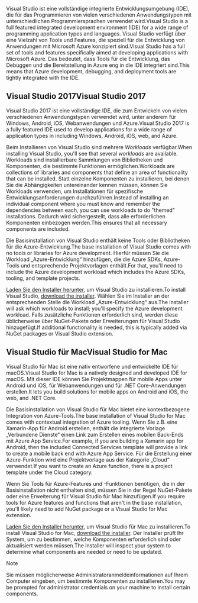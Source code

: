 <span data-ttu-id="4acc8-101">Visual Studio ist eine vollständige integrierte Entwicklungsumgebung (IDE), die für das Programmieren von vielen verschiedenen Anwendungstypen mit unterschiedlichen Programmiersprachen verwendet wird.</span><span class="sxs-lookup"><span data-stu-id="4acc8-101">Visual Studio is a full featured integrated development environment (IDE) for a wide range of programming application types and languages.</span></span> <span data-ttu-id="4acc8-102">Visual Studio verfügt über eine Vielzahl von Tools und Features, die speziell für die Entwicklung von Anwendungen mit Microsoft Azure konzipiert sind.</span><span class="sxs-lookup"><span data-stu-id="4acc8-102">Visual Studio has a full set of tools and features specifically aimed at developing applications with Microsoft Azure.</span></span> <span data-ttu-id="4acc8-103">Das bedeutet, dass Tools für die Entwicklung, das Debuggen und die Bereitstellung in Azure eng in die IDE integriert sind.</span><span class="sxs-lookup"><span data-stu-id="4acc8-103">This means that Azure development, debugging, and deployment tools are tightly integrated with the IDE.</span></span>

## <a name="visual-studio-2017"></a><span data-ttu-id="4acc8-104">Visual Studio 2017</span><span class="sxs-lookup"><span data-stu-id="4acc8-104">Visual Studio 2017</span></span>

<span data-ttu-id="4acc8-105">Visual Studio 2017 ist eine vollständige IDE, die zum Entwickeln von vielen verschiedenen Anwendungstypen verwendet wird, unter anderem für Windows, Android, iOS, Webanwendungen und Azure.</span><span class="sxs-lookup"><span data-stu-id="4acc8-105">Visual Studio 2017 is a fully featured IDE used to develop applications for a wide range of application types in including Windows, Android, iOS, web, and Azure.</span></span>

<span data-ttu-id="4acc8-106">Beim Installieren von Visual Studio sind mehrere *Workloads* verfügbar.</span><span class="sxs-lookup"><span data-stu-id="4acc8-106">When installing Visual Studio, you'll see that several *workloads* are available.</span></span> <span data-ttu-id="4acc8-107">Workloads sind installierbare Sammlungen von Bibliotheken und Komponenten, die bestimmte Funktionen ermöglichen.</span><span class="sxs-lookup"><span data-stu-id="4acc8-107">Workloads are collections of libraries and components that define an area of functionality that can be installed.</span></span> <span data-ttu-id="4acc8-108">Statt einzelne Komponenten zu installieren, bei denen Sie die Abhängigkeiten untereinander kennen müssen, können Sie Workloads verwenden, um Installationen für spezifische Entwicklungsanforderungen durchzuführen.</span><span class="sxs-lookup"><span data-stu-id="4acc8-108">Instead of installing an individual component where you must know and remember the dependencies between each, you can use workloads to do "themed" installations.</span></span> <span data-ttu-id="4acc8-109">Dadurch wird sichergestellt, dass alle erforderlichen Komponenten einbezogen werden.</span><span class="sxs-lookup"><span data-stu-id="4acc8-109">This ensures that all necessary components are included.</span></span>

<span data-ttu-id="4acc8-110">Die Basisinstallation von Visual Studio enthält keine Tools oder Bibliotheken für die Azure-Entwicklung.</span><span class="sxs-lookup"><span data-stu-id="4acc8-110">The base installation of Visual Studio comes with no tools or libraries for Azure development.</span></span> <span data-ttu-id="4acc8-111">Hierfür müssen Sie die Workload „Azure-Entwicklung“ hinzufügen, die die Azure SDKs, Azure-Tools und entsprechende Projektvorlagen enthält.</span><span class="sxs-lookup"><span data-stu-id="4acc8-111">For that, you'll need to include the Azure development workload which includes the Azure SDKs, tooling, and template projects.</span></span>

<span data-ttu-id="4acc8-112">[Laden Sie den Installer herunter](https://visualstudio.microsoft.com/), um Visual Studio zu installieren.</span><span class="sxs-lookup"><span data-stu-id="4acc8-112">To install Visual Studio, [download the installer](https://visualstudio.microsoft.com/).</span></span> <span data-ttu-id="4acc8-113">Wählen Sie im Installer an der entsprechenden Stelle die Workload „Azure-Entwicklung“ aus.</span><span class="sxs-lookup"><span data-stu-id="4acc8-113">The installer will ask which workloads to install; you'll specify the Azure development workload.</span></span> <span data-ttu-id="4acc8-114">Falls zusätzliche Funktionen erforderlich sind, werden diese üblicherweise über NuGet-Pakete oder Erweiterungen für Visual Studio hinzugefügt.</span><span class="sxs-lookup"><span data-stu-id="4acc8-114">If additional functionality is needed, this is typically added via NuGet packages or Visual Studio extension.</span></span>

## <a name="visual-studio-for-mac"></a><span data-ttu-id="4acc8-115">Visual Studio für Mac</span><span class="sxs-lookup"><span data-stu-id="4acc8-115">Visual Studio for Mac</span></span>

<span data-ttu-id="4acc8-116">Visual Studio für Mac ist eine nativ entworfene und entwickelte IDE für macOS.</span><span class="sxs-lookup"><span data-stu-id="4acc8-116">Visual Studio for Mac is a natively designed and developed IDE for macOS.</span></span> <span data-ttu-id="4acc8-117">Mit dieser IDE können Sie Projektmappen für mobile Apps unter Android und iOS, für Webanwendungen und für .NET Core-Anwendungen erstellen.</span><span class="sxs-lookup"><span data-stu-id="4acc8-117">It lets you build solutions for mobile apps on Android and iOS, the web, and .NET Core.</span></span>

<span data-ttu-id="4acc8-118">Die Basisinstallation von Visual Studio für Mac bietet eine kontextbezogene Integration von Azure-Tools.</span><span class="sxs-lookup"><span data-stu-id="4acc8-118">The base installation of Visual Studio for Mac comes with contextual integration of Azure tooling.</span></span> <span data-ttu-id="4acc8-119">Wenn Sie z.B. eine Xamarin-App für Android erstellen, enthält die integrierte Vorlage „Verbundene Dienste“ einen Link zum Erstellen eines mobilen Back-Ends mit Azure App Service.</span><span class="sxs-lookup"><span data-stu-id="4acc8-119">For example, if you are building a Xamarin app for Android, then the included Connected Services template will provide a link to create a mobile back end with Azure App Service.</span></span> <span data-ttu-id="4acc8-120">Für die Erstellung einer Azure-Funktion wird eine Projektvorlage aus der Kategorie „Cloud“ verwendet.</span><span class="sxs-lookup"><span data-stu-id="4acc8-120">If you want to create an Azure function, there is a project template under the Cloud category.</span></span>

<span data-ttu-id="4acc8-121">Wenn Sie Tools für Azure-Features und -Funktionen benötigen, die in der Basisinstallation nicht enthalten sind, müssen Sie in der Regel NuGet-Pakete oder eine Erweiterung für Visual Studio für Mac hinzufügen.</span><span class="sxs-lookup"><span data-stu-id="4acc8-121">If you require tools for Azure features and functions that aren't in the base installation, you'll likely need to add NuGet package or a Visual Studio for Mac extension.</span></span>

<span data-ttu-id="4acc8-122">[Laden Sie den Installer herunter](https://visualstudio.microsoft.com/), um Visual Studio für Mac zu installieren.</span><span class="sxs-lookup"><span data-stu-id="4acc8-122">To install Visual Studio for Mac, [download the installer](https://visualstudio.microsoft.com/).</span></span> <span data-ttu-id="4acc8-123">Der Installer prüft Ihr System, um zu bestimmen, welche Komponenten erforderlich sind oder aktualisiert werden müssen.</span><span class="sxs-lookup"><span data-stu-id="4acc8-123">The installer will inspect your system to determine what components are needed or need to be updated.</span></span>

> [!NOTE]
> <span data-ttu-id="4acc8-124">Sie müssen möglicherweise Administratoranmeldeinformationen auf Ihrem Computer eingeben, um bestimmte Komponenten zu installieren.</span><span class="sxs-lookup"><span data-stu-id="4acc8-124">You may be prompted for administrator credentials on your machine to install certain components.</span></span>